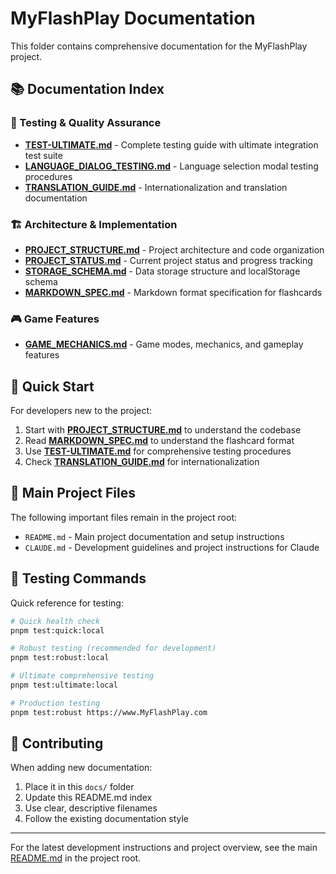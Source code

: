 # MyFlashPlay Documentation

This folder contains comprehensive documentation for the MyFlashPlay project.

## 📚 Documentation Index

### 🧪 Testing & Quality Assurance
- **[TEST-ULTIMATE.md](./TEST-ULTIMATE.md)** - Complete testing guide with ultimate integration test suite
- **[LANGUAGE_DIALOG_TESTING.md](./LANGUAGE_DIALOG_TESTING.md)** - Language selection modal testing procedures
- **[TRANSLATION_GUIDE.md](./TRANSLATION_GUIDE.md)** - Internationalization and translation documentation

### 🏗️ Architecture & Implementation
- **[PROJECT_STRUCTURE.md](./PROJECT_STRUCTURE.md)** - Project architecture and code organization
- **[PROJECT_STATUS.md](./PROJECT_STATUS.md)** - Current project status and progress tracking
- **[STORAGE_SCHEMA.md](./STORAGE_SCHEMA.md)** - Data storage structure and localStorage schema
- **[MARKDOWN_SPEC.md](./MARKDOWN_SPEC.md)** - Markdown format specification for flashcards

### 🎮 Game Features
- **[GAME_MECHANICS.md](./GAME_MECHANICS.md)** - Game modes, mechanics, and gameplay features

## 🚀 Quick Start

For developers new to the project:

1. Start with **[PROJECT_STRUCTURE.md](./PROJECT_STRUCTURE.md)** to understand the codebase
2. Read **[MARKDOWN_SPEC.md](./MARKDOWN_SPEC.md)** to understand the flashcard format
3. Use **[TEST-ULTIMATE.md](./TEST-ULTIMATE.md)** for comprehensive testing procedures
4. Check **[TRANSLATION_GUIDE.md](./TRANSLATION_GUIDE.md)** for internationalization

## 📖 Main Project Files

The following important files remain in the project root:
- `README.md` - Main project documentation and setup instructions
- `CLAUDE.md` - Development guidelines and project instructions for Claude

## 🔧 Testing Commands

Quick reference for testing:
```bash
# Quick health check
pnpm test:quick:local

# Robust testing (recommended for development)
pnpm test:robust:local

# Ultimate comprehensive testing
pnpm test:ultimate:local

# Production testing
pnpm test:robust https://www.MyFlashPlay.com
```

## 📝 Contributing

When adding new documentation:
1. Place it in this `docs/` folder
2. Update this README.md index
3. Use clear, descriptive filenames
4. Follow the existing documentation style

---

For the latest development instructions and project overview, see the main [README.md](../README.md) in the project root.